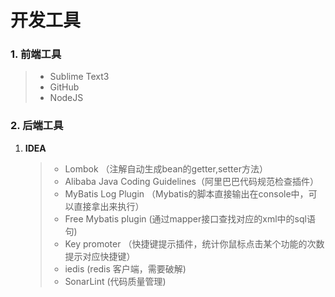 # 开发工具

### 1. 前端工具

> + Sublime Text3
> + GitHub
> + NodeJS

### 2. 后端工具
 1. **IDEA** 
 	> * Lombok （注解自动生成bean的getter,setter方法）
 	> * Alibaba Java Coding Guidelines（阿里巴巴代码规范检查插件）
 	> * MyBatis Log Plugin （Mybatis的脚本直接输出在console中，可以直接拿出来执行）
 	> * Free Mybatis plugin (通过mapper接口查找对应的xml中的sql语句)
 	> * Key promoter （快捷键提示插件，统计你鼠标点击某个功能的次数提示对应快捷键）
 	> * iedis (redis 客户端，需要破解)
 	> * SonarLint (代码质量管理)

